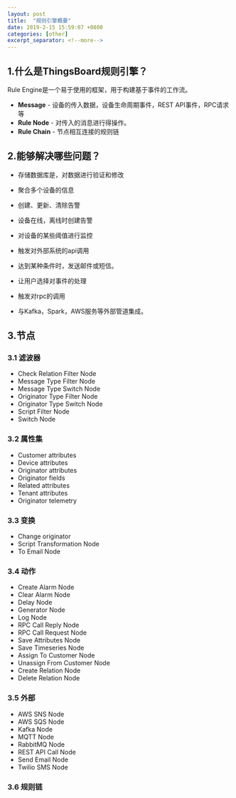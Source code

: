 ```yaml
---
layout: post
title:  "规则引擎概要"
date: 2019-2-15 15:59:07 +0800
categories: [other]
excerpt_separator: <!--more-->
---
```


## 1.什么是ThingsBoard规则引擎？

Rule Engine是一个易于使用的框架，用于构建基于事件的工作流。

- **Message** - 设备的传入数据，设备生命周期事件，REST API事件，RPC请求等
- **Rule Node** - 对传入的消息进行得操作。
- **Rule Chain** - 节点相互连接的规则链

<!--more-->

## 2.能够解决哪些问题？

- 存储数据库是，对数据进行验证和修改

- 聚合多个设备的信息

- 创建、更新、清除告警

- 设备在线，离线时创建告警

- 对设备的某些阈值进行监控

- 触发对外部系统的api调用

- 达到某种条件时，发送邮件或短信。

- 让用户选择对事件的处理

- 触发对rpc的调用

- 与Kafka，Spark，AWS服务等外部管道集成。

## 3.节点

### 3.1 滤波器

- Check Relation Filter Node
- Message Type Filter Node
- Message Type Switch Node
- Originator Type Filter Node
- Originator Type Switch Node
- Script Filter Node
- Switch Node

### 3.2 属性集

- Customer attributes
- Device attributes
- Originator attributes
- Originator fields
- Related attributes
- Tenant attributes
- Originator telemetry

### 3.3 变换

- Change originator
- Script Transformation Node
- To Email Node

### 3.4 动作

- Create Alarm Node
- Clear Alarm Node
- Delay Node
- Generator Node
- Log Node
- RPC Call Reply Node
- RPC Call Request Node
- Save Attributes Node
- Save Timeseries Node
- Assign To Customer Node
- Unassign From Customer Node
- Create Relation Node
- Delete Relation Node

### 3.5 外部

- AWS SNS Node
- AWS SQS Node
- Kafka Node
- MQTT Node
- RabbitMQ Node
- REST API Call Node
- Send Email Node
- Twilio SMS Node

### 3.6 规则链